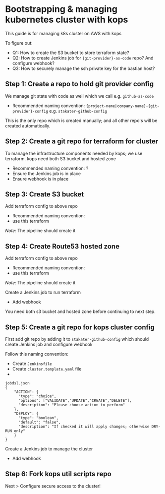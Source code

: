 # Bootstrapping & managing kubernetes cluster with kops

This guide is for managing k8s cluster on AWS with kops

To figure out:

- Q1: How to create the S3 bucket to store terraform state?
- Q2: How to create Jenkins job for `{git-provider}-as-code` repo? And configure webhook?
- Q3: How to securely manage the ssh private key for the bastian host?

## Step 1: Create a repo to hold git provider config

We manage git state with code as well which we call e.g. `github-as-code`

- Recommended naming convention: `{project-name|company-name}-{git-provider}-config` e.g. `stakater-github-config`

This is the only repo which is created manually; and all other repo's will be created automatically.

## Step 2: Create a git repo for terraform for cluster

To manage the infrastructure components needed by kops; we use terraform. kops need both S3 bucket and hosted zone

- Recommended naming convention: ?
- Ensure the Jenkins job is in place
- Ensure webhook is in place

## Step 3: Create S3 bucket

Add terraform config to above repo

- Recommended naming convention:  
- use this terraform

_Note:_ The pipeline should create it

## Step 4: Create Route53 hosted zone 

Add terraform config to above repo

- Recommended naming convention:  
- use this terraform

_Note:_ The pipeline should create it

Create a Jenkins job to run terraform

- Add webhook

You need both s3 bucket and hosted zone before continuing to next step.

## Step 5: Create a git repo for kops cluster config

First add git repo by adding it to `stakater-github-config` which should create Jenkins job and configure webhook

Follow this naming convention:

- Create `Jenkinsfile`
- Create `cluster.template.yaml` file
- 

```
jobdsl.json
{
    "ACTION": {
      "type": "choice",
      "options": ["VALIDATE","UPDATE","CREATE","DELETE"],
      "description": "Please choose action to perform"
    },
    "DEPLOY": {
      "type": "boolean",
      "default": "false",
      "description": "If checked it will apply changes; otherwise DRY-RUN only"
    }
}
```

Create a Jenkins job to manage the cluster

- Add webhook

## Step 6: Fork kops util scripts repo

Next > Configure secure access to the cluster!